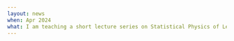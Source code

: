 ```yaml
---
layout: news
when: Apr 2024
what: I am teaching a short lecture series on Statistical Physics of Learning at <a href="https://www.wits.ac.za/" target="_blank">Wits University</a>.
---
```

